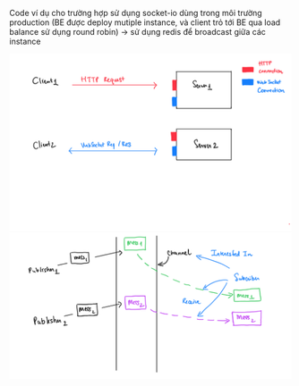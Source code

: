 Code ví dụ cho trường hợp sử dụng socket-io dùng trong môi trường production (BE được deploy mutiple instance, và client trỏ tới BE qua load balance sử dụng round robin) -> sử dụng redis để broadcast giữa các instance

<img src="image1.png" alt="preview-img" />
<img src="image2.png" alt="redis-adapter" />
